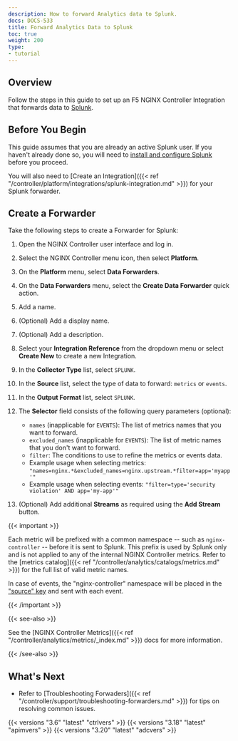 ```yaml
---
description: How to forward Analytics data to Splunk.
docs: DOCS-533
title: Forward Analytics Data to Splunk
toc: true
weight: 200
type:
- tutorial
---
```


## Overview

Follow the steps in this guide to set up an F5 NGINX Controller Integration that forwards data to [Splunk](https://www.splunk.com/).

## Before You Begin

This guide assumes that you are already an active Splunk user. If you haven't already done so, you will need to [install and configure Splunk](https://docs.splunk.com/Documentation) before you proceed.

You will also need to [Create an Integration]({{< ref "/controller/platform/integrations/splunk-integration.md" >}}) for your Splunk forwarder.

## Create a Forwarder

Take the following steps to create a Forwarder for Splunk:

1. Open the NGINX Controller user interface and log in.
1. Select the NGINX Controller menu icon, then select **Platform**.
1. On the **Platform** menu, select **Data Forwarders**.
1. On the **Data Forwarders** menu, select the **Create Data Forwarder** quick action.
1. Add a name.
1. (Optional) Add a display name.
1. (Optional) Add a description.
1. Select your **Integration Reference** from the dropdown menu or select **Create New** to create a new Integration.
1. In the **Collector Type** list, select `SPLUNK`.
1. In the **Source** list, select the type of data to forward: `metrics` or `events`.
1. In the **Output Format** list, select `SPLUNK`.
1. The **Selector** field consists of the following query parameters (optional):

   - `names` (inapplicable for `EVENTS`): The list of metrics names that you want to forward.
   - `excluded_names` (inapplicable for `EVENTS`): The list of metric names that you don't want to forward.
   - `filter`: The conditions to use to refine the metrics or events data.
   - Example usage when selecting metrics: `"names=nginx.*&excluded_names=nginx.upstream.*filter=app='myapp'"`
   - Example usage when selecting events: `"filter=type='security violation' AND app='my-app'"`

1. (Optional) Add additional **Streams** as required using the **Add Stream** button.

{{< important >}}

Each metric will be prefixed with a common namespace -- such as `nginx-controller` -- before it is sent to Splunk. This prefix is used by Splunk only and is not applied to any of the internal NGINX Controller metrics. Refer to the [metrics catalog]({{< ref "/controller/analytics/catalogs/metrics.md" >}}) for the full list of valid metric names.

In case of events, the "nginx-controller" namespace will be placed in the ["source" key](https://docs.splunk.com/Documentation/Splunk/8.1.1/Data/FormateventsforHTTPEventCollector#Event_metadata) and sent with each event.

{{< /important >}}

{{< see-also >}}

See the [NGINX Controller Metrics]({{< ref "/controller/analytics/metrics/_index.md" >}}) docs for more information.

{{< /see-also >}}

## What's Next

- Refer to [Troubleshooting Forwaders]({{< ref "/controller/support/troubleshooting-forwarders.md" >}}) for tips on resolving common issues.

{{< versions "3.6" "latest" "ctrlvers" >}}
{{< versions "3.18" "latest" "apimvers" >}}
{{< versions "3.20" "latest" "adcvers" >}}

